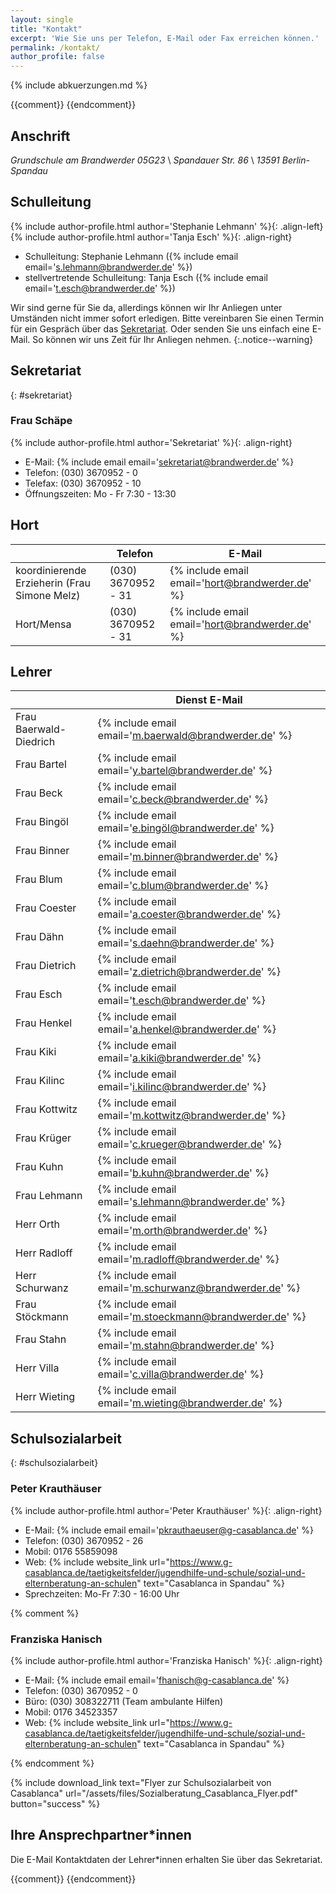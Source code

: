 ```yaml
---
layout: single
title: "Kontakt"
excerpt: 'Wie Sie uns per Telefon, E-Mail oder Fax erreichen können.'
permalink: /kontakt/
author_profile: false
---
```


{% include abkuerzungen.md %}

{{comment}}<!--
{% include figure image_path="/assets/images/Kollegiumsfoto_small.jpg" caption="<small>Unser Kollegium, Schuljahr 2016/17</small>" %}
-->
{{endcomment}}

## Anschrift

*Grundschule am Brandwerder 05G23* \\
*Spandauer Str. 86* \\
*13591 Berlin-Spandau*

## Schulleitung

{% include author-profile.html author='Stephanie Lehmann' %}{: .align-left}
{% include author-profile.html author='Tanja Esch' %}{: .align-right}

<div style="clear:both;"></div>

* Schulleitung: Stephanie Lehmann ({% include email email='s.lehmann@brandwerder.de' %})
* stellvertretende Schulleitung: Tanja Esch ({% include email email='t.esch@brandwerder.de' %})

Wir sind gerne für Sie da, allerdings können wir Ihr Anliegen unter Umständen
nicht immer sofort erledigen. Bitte vereinbaren Sie einen Termin für ein
Gespräch über das [Sekretariat](/kontakt/#sekretariat). Oder senden Sie uns
einfach eine E-Mail. So können wir uns Zeit für Ihr Anliegen nehmen.
{:.notice--warning}

## Sekretariat
{: #sekretariat}

### Frau Schäpe

{% include author-profile.html author='Sekretariat' %}{: .align-right}

* E-Mail: {% include email email='sekretariat@brandwerder.de' %}
* Telefon: (030) 3670952 - 0
* Telefax: (030) 3670952 - 10
* Öffnungszeiten: Mo - Fr 7:30 - 13:30

## Hort

|   | Telefon | E-Mail |
|---|---|---|
|<span id='koordinierende_erzieherin'>koordinierende Erzieherin</span> (Frau Simone Melz)| (030) 3670952 - 31 | {% include email email='hort@brandwerder.de' %} |
| Hort/Mensa | (030) 3670952 - 31 | {% include email email='hort@brandwerder.de' %} |


## Lehrer

|   | Dienst E-Mail |
|---|---|
| Frau Baerwald-Diedrich | {% include email email='m.baerwald@brandwerder.de' %} |
| Frau Bartel | {% include email email='y.bartel@brandwerder.de' %} |
| Frau Beck | {% include email email='c.beck@brandwerder.de' %} |
| Frau Bingöl | {% include email email='e.bingöl@brandwerder.de' %} |
| Frau Binner | {% include email email='m.binner@brandwerder.de' %} |
| Frau Blum | {% include email email='c.blum@brandwerder.de' %} |
| Frau Coester | {% include email email='a.coester@brandwerder.de' %} |
| Frau Dähn | {% include email email='s.daehn@brandwerder.de' %} |
| Frau Dietrich | {% include email email='z.dietrich@brandwerder.de' %} |
| Frau Esch | {% include email email='t.esch@brandwerder.de' %} |
| Frau Henkel | {% include email email='a.henkel@brandwerder.de' %} |
| Frau Kiki | {% include email email='a.kiki@brandwerder.de' %} |
| Frau Kilinc | {% include email email='i.kilinc@brandwerder.de' %} |
| Frau Kottwitz | {% include email email='m.kottwitz@brandwerder.de' %} |
| Frau Krüger | {% include email email='c.krueger@brandwerder.de' %} |
| Frau Kuhn | {% include email email='b.kuhn@brandwerder.de' %} |
| Frau Lehmann | {% include email email='s.lehmann@brandwerder.de' %} |
| Herr Orth | {% include email email='m.orth@brandwerder.de' %} |
| Herr Radloff | {% include email email='m.radloff@brandwerder.de' %} |
| Herr Schurwanz | {% include email email='m.schurwanz@brandwerder.de' %} |
| Frau Stöckmann | {% include email email='m.stoeckmann@brandwerder.de' %} |
| Frau Stahn | {% include email email='m.stahn@brandwerder.de' %} |
| Herr Villa | {% include email email='c.villa@brandwerder.de' %} |
| Herr Wieting | {% include email email='m.wieting@brandwerder.de' %} |

## Schulsozialarbeit
{: #schulsozialarbeit}

### Peter Krauthäuser

{% include author-profile.html author='Peter Krauthäuser' %}{: .align-right}

* E-Mail: {% include email email='pkrauthaeuser@g-casablanca.de' %}
* Telefon: (030) 3670952 - 26
* Mobil: 0176 55859098
* Web: {% include website_link url="https://www.g-casablanca.de/taetigkeitsfelder/jugendhilfe-und-schule/sozial-und-elternberatung-an-schulen" text="Casablanca in Spandau" %}
* Sprechzeiten: Mo-Fr 7:30 - 16:00 Uhr

{% comment %}
### Franziska Hanisch

{% include author-profile.html author='Franziska Hanisch' %}{: .align-right}

* E-Mail: {% include email email='fhanisch@g-casablanca.de' %}
* Telefon: (030) 3670952 - 0
* Büro: (030) 308322711 (Team ambulante Hilfen)
* Mobil: 0176 34523357
* Web: {% include website_link url="https://www.g-casablanca.de/taetigkeitsfelder/jugendhilfe-und-schule/sozial-und-elternberatung-an-schulen" text="Casablanca in Spandau" %}

{% endcomment %}

{% include download_link text="Flyer zur Schulsozialarbeit von Casablanca" url="/assets/files/Sozialberatung_Casablanca_Flyer.pdf" button="success" %}

## Ihre Ansprechpartner*innen

Die E-Mail Kontaktdaten der Lehrer*innen erhalten Sie über das Sekretariat.

{{comment}}<!--
|   | E-Mail |
|---|---|
| Frau | {% include email email='hort@brandwerder.de' %} |
| Frau | {% include email email='hort@brandwerder.de' %} |
| Frau | {% include email email='hort@brandwerder.de' %} |
| Frau | {% include email email='hort@brandwerder.de' %} |
| Frau | {% include email email='hort@brandwerder.de' %} |
| Frau | {% include email email='hort@brandwerder.de' %} |
| Frau | {% include email email='hort@brandwerder.de' %} |
| Frau | {% include email email='hort@brandwerder.de' %} |
| Frau | {% include email email='hort@brandwerder.de' %} |
| Frau | {% include email email='hort@brandwerder.de' %} |
-->
{{endcomment}}
